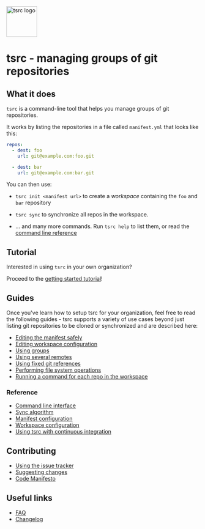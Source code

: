 <img alt="tsrc logo" width="80" src="img/tsrc-logo.png" />

# tsrc - managing groups of git repositories


## What it does

`tsrc` is a command-line tool that helps you manage groups of git repositories.

It works by listing the repositories in a file called `manifest.yml` that looks like this:

```yaml
repos:
  - dest: foo
    url: git@example.com:foo.git

  - dest: bar
    url: git@example.com:bar.git
```

You can then use:

* `tsrc init <manifest url>` to create a *workspace* containing
  the `foo` and `bar` repository

* `tsrc sync` to synchronize all repos in the workspace.

* ... and many more commands. Run `tsrc help` to list them, or read the [command line reference](/ref/cli.md)

## Tutorial

Interested in using `tsrc` in your own organization?

Proceed to the [getting started tutorial](getting-started.md)!


## Guides

Once you've learn how to setup tsrc for your organization, feel free to
read the following guides - tsrc supports a variety of use cases beyond
just listing git repositories to be cloned or synchronized and are
described here:

* [Editing the manifest safely](guide/manifest.md)
* [Editing workspace configuration](guide/workspace-config.md)
* [Using groups](guide/groups.md)
* [Using several remotes](guide/remotes.md)
* [Using fixed git references](guide/fixed-refs.md)
* [Performing file system operations](guide/fs.md)
* [Running a command for each repo in the workspace](guide/foreach.md)

### Reference

* [Command line interface](ref/cli.md)
* [Sync algorithm](ref/sync.md)
* [Manifest configuration](ref/manifest-config.md)
* [Workspace configuration](ref/workspace-config.md)
* [Using tsrc with continuous integration](ref/ci.md)

## Contributing

* [Using the issue tracker](contrib/issues.md)
* [Suggesting changes](contrib/dev.md)
* [Code Manifesto](./code-manifesto.md)

## Useful links

* [FAQ](./faq.md)
* [Changelog](./changelog.md)
